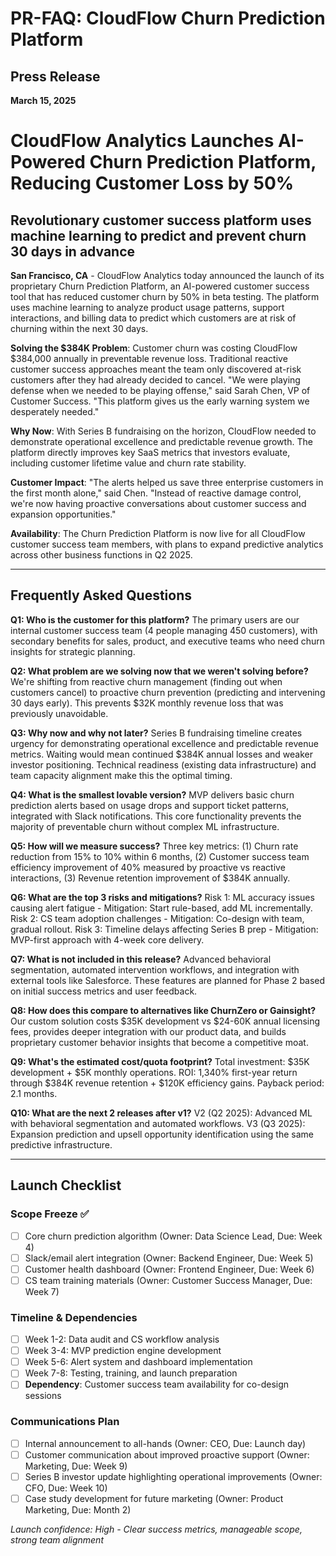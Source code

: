 # PR-FAQ: CloudFlow Churn Prediction Platform

## Press Release

**March 15, 2025**

# CloudFlow Analytics Launches AI-Powered Churn Prediction Platform, Reducing Customer Loss by 50%

## Revolutionary customer success platform uses machine learning to predict and prevent churn 30 days in advance

**San Francisco, CA** - CloudFlow Analytics today announced the launch of its proprietary Churn Prediction Platform, an AI-powered customer success tool that has reduced customer churn by 50% in beta testing. The platform uses machine learning to analyze product usage patterns, support interactions, and billing data to predict which customers are at risk of churning within the next 30 days.

**Solving the $384K Problem**: Customer churn was costing CloudFlow $384,000 annually in preventable revenue loss. Traditional reactive customer success approaches meant the team only discovered at-risk customers after they had already decided to cancel. "We were playing defense when we needed to be playing offense," said Sarah Chen, VP of Customer Success. "This platform gives us the early warning system we desperately needed."

**Why Now**: With Series B fundraising on the horizon, CloudFlow needed to demonstrate operational excellence and predictable revenue growth. The platform directly improves key SaaS metrics that investors evaluate, including customer lifetime value and churn rate stability.

**Customer Impact**: "The alerts helped us save three enterprise customers in the first month alone," said Chen. "Instead of reactive damage control, we're now having proactive conversations about customer success and expansion opportunities."

**Availability**: The Churn Prediction Platform is now live for all CloudFlow customer success team members, with plans to expand predictive analytics across other business functions in Q2 2025.

---

## Frequently Asked Questions

**Q1: Who is the customer for this platform?**
The primary users are our internal customer success team (4 people managing 450 customers), with secondary benefits for sales, product, and executive teams who need churn insights for strategic planning.

**Q2: What problem are we solving now that we weren't solving before?**
We're shifting from reactive churn management (finding out when customers cancel) to proactive churn prevention (predicting and intervening 30 days early). This prevents $32K monthly revenue loss that was previously unavoidable.

**Q3: Why now and why not later?**
Series B fundraising timeline creates urgency for demonstrating operational excellence and predictable revenue metrics. Waiting would mean continued $384K annual losses and weaker investor positioning. Technical readiness (existing data infrastructure) and team capacity alignment make this the optimal timing.

**Q4: What is the smallest lovable version?**
MVP delivers basic churn prediction alerts based on usage drops and support ticket patterns, integrated with Slack notifications. This core functionality prevents the majority of preventable churn without complex ML infrastructure.

**Q5: How will we measure success?**
Three key metrics: (1) Churn rate reduction from 15% to 10% within 6 months, (2) Customer success team efficiency improvement of 40% measured by proactive vs reactive interactions, (3) Revenue retention improvement of $384K annually.

**Q6: What are the top 3 risks and mitigations?**
Risk 1: ML accuracy issues causing alert fatigue - Mitigation: Start rule-based, add ML incrementally. Risk 2: CS team adoption challenges - Mitigation: Co-design with team, gradual rollout. Risk 3: Timeline delays affecting Series B prep - Mitigation: MVP-first approach with 4-week core delivery.

**Q7: What is not included in this release?**
Advanced behavioral segmentation, automated intervention workflows, and integration with external tools like Salesforce. These features are planned for Phase 2 based on initial success metrics and user feedback.

**Q8: How does this compare to alternatives like ChurnZero or Gainsight?**
Our custom solution costs $35K development vs $24-60K annual licensing fees, provides deeper integration with our product data, and builds proprietary customer behavior insights that become a competitive moat.

**Q9: What's the estimated cost/quota footprint?**
Total investment: $35K development + $5K monthly operations. ROI: 1,340% first-year return through $384K revenue retention + $120K efficiency gains. Payback period: 2.1 months.

**Q10: What are the next 2 releases after v1?**
V2 (Q2 2025): Advanced ML with behavioral segmentation and automated workflows. V3 (Q3 2025): Expansion prediction and upsell opportunity identification using the same predictive infrastructure.

---

## Launch Checklist

### Scope Freeze ✅
- [ ] Core churn prediction algorithm (Owner: Data Science Lead, Due: Week 4)
- [ ] Slack/email alert integration (Owner: Backend Engineer, Due: Week 5)  
- [ ] Customer health dashboard (Owner: Frontend Engineer, Due: Week 6)
- [ ] CS team training materials (Owner: Customer Success Manager, Due: Week 7)

### Timeline & Dependencies
- [ ] Week 1-2: Data audit and CS workflow analysis
- [ ] Week 3-4: MVP prediction engine development  
- [ ] Week 5-6: Alert system and dashboard implementation
- [ ] Week 7-8: Testing, training, and launch preparation
- [ ] **Dependency**: Customer success team availability for co-design sessions

### Communications Plan
- [ ] Internal announcement to all-hands (Owner: CEO, Due: Launch day)
- [ ] Customer communication about improved proactive support (Owner: Marketing, Due: Week 9)
- [ ] Series B investor update highlighting operational improvements (Owner: CFO, Due: Week 10)
- [ ] Case study development for future marketing (Owner: Product Marketing, Due: Month 2)

*Launch confidence: High - Clear success metrics, manageable scope, strong team alignment*
